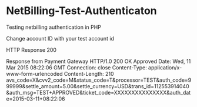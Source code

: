 # NetBilling-Test-Authenticaton
Testing netbilling authentication in PHP

Change account ID with your test account id


HTTP Response
200

Response from Payment Gateway
HTTP/1.0 200 OK Approved Date: Wed, 11 Mar 2015 08:22:06 GMT Connection: close Content-Type: application/x-www-form-urlencoded Content-Length: 210 avs_code=X&cvv2_code=M&status_code=T&processor=TEST&auth_code=999999&settle_amount=5.00&settle_currency=USD&trans_id=112553914040&auth_msg=TEST+APPROVED&ticket_code=XXXXXXXXXXXXXXX&auth_date=2015-03-11+08:22:06
